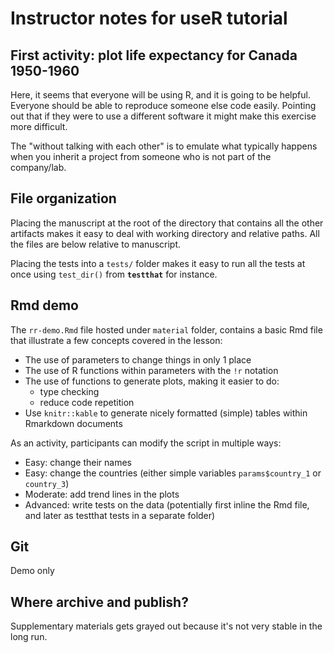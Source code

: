 # Instructor notes for useR tutorial

## First activity: plot life expectancy for Canada 1950-1960

Here, it seems that everyone will be using R, and it is going to be helpful. Everyone should be able to reproduce someone else code easily. Pointing out that if they were to use a different software it might make this exercise more difficult.

The "without talking with each other" is to emulate what typically happens when you inherit a project from someone who is not part of the company/lab.

## File organization

Placing the manuscript at the root of the directory that contains all the other artifacts makes it easy to deal with working directory and relative paths. All the files are below relative to manuscript.

Placing the tests into a `tests/` folder makes it easy to run all the tests at once using `test_dir()` from **`testthat`** for instance.

## Rmd demo

The `rr-demo.Rmd` file hosted under `material` folder, contains a basic Rmd file that illustrate a few concepts covered in the lesson:

* The use of parameters to change things in only 1 place
* The use of R functions within parameters with the `!r` notation
* The use of functions to generate plots, making it easier to do:
    - type checking
    - reduce code repetition
* Use `knitr::kable` to generate nicely formatted (simple) tables within Rmarkdown documents

As an activity, participants can modify the script in multiple ways:

* Easy: change their names
* Easy: change the countries (either simple variables `params$country_1` or `country_3`)
* Moderate: add trend lines in the plots
* Advanced: write tests on the data (potentially first inline the Rmd file, and later as testthat tests in a separate folder)

## Git

Demo only

## Where archive and publish?

Supplementary materials gets grayed out because it's not very stable in the long run.
